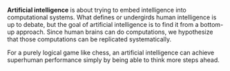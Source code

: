 **Artificial intelligence** is about trying to embed intelligence into computational systems. What defines or undergirds human intelligence is up to debate, but the goal of artificial intelligence is to find it from a bottom-up approach. Since human brains can do computations, we hypothesize that those computations can be replicated systematically.

For a purely logical game like chess, an artificial intelligence can achieve superhuman performance simply by being able to think more steps ahead.